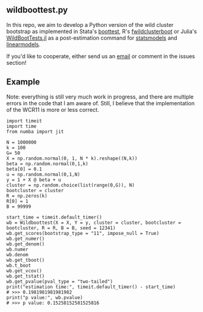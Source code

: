 ## wildboottest.py

In this repo, we aim to develop a Python version of the wild cluster 
bootstrap as implemented in Stata's [boottest](https://github.com/droodman/boottest), R's [fwildclusterboot](https://github.com/s3alfisc/fwildclusterboot) or 
Julia's [WildBootTests.jl](https://github.com/droodman/WildBootTests.jl)
as a post-estimation command for [statsmodels](https://github.com/statsmodels/statsmodels) and 
[linearmodels](https://github.com/bashtage/linearmodels). 

If you'd like to cooperate, either send us an 
[email](alexander-fischer1801@t-online.de) or comment in the issues section!


## Example 

Note: everything is still very much work in progress, and there are multiple errors in the code that I am aware of. Still, I believe that the implementation of the WCR11 is more or less correct.

```
import timeit 
import time
from numba import jit

N = 1000000
k = 100
G= 50
X = np.random.normal(0, 1, N * k).reshape((N,k))
beta = np.random.normal(0,1,k)
beta[0] = 0.1
u = np.random.normal(0,1,N)
y = 1 + X @ beta + u
cluster = np.random.choice(list(range(0,G)), N)
bootcluster = cluster
R = np.zeros(k)
R[0] = 1
B = 99999

start_time = timeit.default_timer()
wb = Wildboottest(X = X, Y = y, cluster = cluster, bootcluster = bootcluster, R = R, B = B, seed = 12341)
wb.get_scores(bootstrap_type = "11", impose_null = True)
wb.get_numer()
wb.get_denom()
wb.numer
wb.denom
wb.get_tboot()
wb.t_boot
wb.get_vcov()
wb.get_tstat()
wb.get_pvalue(pval_type = "two-tailed")
print("estimation time:", timeit.default_timer() - start_time)
# >>> 0.1981981981981982
print("p value:", wb.pvalue)
# >>> p value: 0.15258152581525816


```
